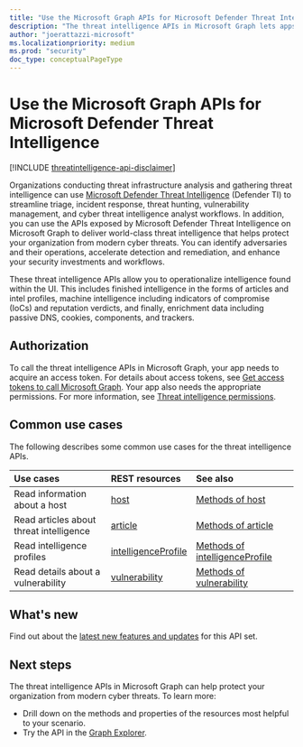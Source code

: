 ```yaml
---
title: "Use the Microsoft Graph APIs for Microsoft Defender Threat Intelligence"
description: "The threat intelligence APIs in Microsoft Graph lets apps manage administrator tasks for organizations."
author: "joerattazzi-microsoft"
ms.localizationpriority: medium
ms.prod: "security"
doc_type: conceptualPageType
---
```


# Use the Microsoft Graph APIs for Microsoft Defender Threat Intelligence

[!INCLUDE [threatintelligence-api-disclaimer](../../includes/threatintelligence-api-disclaimer.md)]

Organizations conducting threat infrastructure analysis and gathering threat intelligence can use [Microsoft Defender Threat Intelligence](/defender/threat-intelligence/what-is-microsoft-defender-threat-intelligence-defender-ti) (Defender TI) to streamline triage, incident response, threat hunting, vulnerability management, and cyber threat intelligence analyst workflows. In addition, you can use the APIs exposed by Microsoft Defender Threat Intelligence on Microsoft Graph to deliver world-class threat intelligence that helps protect your organization from modern cyber threats. You can identify adversaries and their operations, accelerate detection and remediation, and enhance your security investments and workflows.

These threat intelligence APIs allow you to operationalize intelligence found within the UI. This includes finished intelligence in the forms of articles and intel profiles, machine intelligence including indicators of compromise (IoCs) and reputation verdicts, and finally, enrichment data including passive DNS, cookies, components, and trackers.

## Authorization

To call the threat intelligence APIs in Microsoft Graph, your app needs to acquire an access token. For details about access tokens, see [Get access tokens to call Microsoft Graph](/graph/auth/auth-concepts). Your app also needs the appropriate permissions. For more information, see [Threat intelligence permissions](/graph/permissions-reference#threat-intelligence-permissions).

## Common use cases

The following describes some common use cases for the threat intelligence APIs.

| Use cases                               | REST resources                                                      | See also                                                                               |
| :-------------------------------------- | :------------------------------------------------------------------ | :------------------------------------------------------------------------------------- |
| Read information about a host           | [host](../resources/security-host.md)                               | [Methods of host](../resources/security-host.md#methods)                               |
| Read articles about threat intelligence | [article](../resources/security-article.md)                         | [Methods of article](../resources/security-article.md#methods)                         |
| Read intelligence profiles              | [intelligenceProfile](../resources/security-intelligenceprofile.md) | [Methods of intelligenceProfile](../resources/security-intelligenceprofile.md#methods) |
| Read details about a vulnerability      | [vulnerability](../resources/security-vulnerability.md)             | [Methods of vulnerability](../resources/security-vulnerability.md#methods)             |

## What's new

Find out about the [latest new features and updates](/graph/whats-new-overview) for this API set.

## Next steps

The threat intelligence APIs in Microsoft Graph can help protect your organization from modern cyber threats. To learn more:

- Drill down on the methods and properties of the resources most helpful to your scenario.
- Try the API in the [Graph Explorer](https://developer.microsoft.com/graph/graph-explorer).
